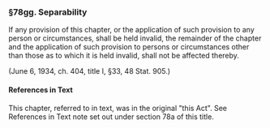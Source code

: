 ### §78gg. Separability ###

If any provision of this chapter, or the application of such provision to any person or circumstances, shall be held invalid, the remainder of the chapter and the application of such provision to persons or circumstances other than those as to which it is held invalid, shall not be affected thereby.

(June 6, 1934, ch. 404, title I, §33, 48 Stat. 905.)

#### References in Text ####

This chapter, referred to in text, was in the original "this Act". See References in Text note set out under section 78a of this title.